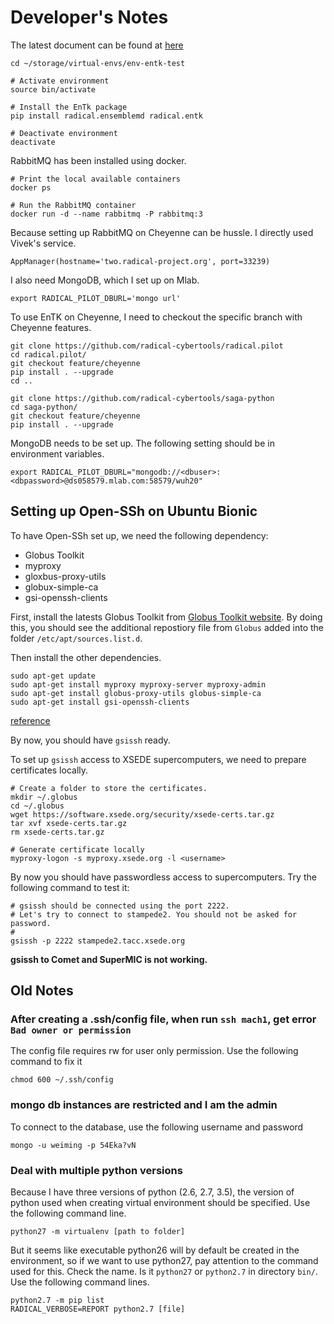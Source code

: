 # Developer's Notes

The latest document can be found at [here](https://radicalentk.readthedocs.io/en/latest/)

```
cd ~/storage/virtual-envs/env-entk-test

# Activate environment
source bin/activate

# Install the EnTk package
pip install radical.ensemblemd radical.entk

# Deactivate environment
deactivate
```

RabbitMQ has been installed using docker.

```
# Print the local available containers
docker ps

# Run the RabbitMQ container
docker run -d --name rabbitmq -P rabbitmq:3
```

Because setting up RabbitMQ on Cheyenne can be hussle. I directly used Vivek's service.

```
AppManager(hostname='two.radical-project.org', port=33239)
```

I also need MongoDB, which I set up on Mlab.

```
export RADICAL_PILOT_DBURL='mongo url'
```


To use EnTK on Cheyenne, I need to checkout the specific branch with Cheyenne features.

```
git clone https://github.com/radical-cybertools/radical.pilot
cd radical.pilot/
git checkout feature/cheyenne
pip install . --upgrade
cd ..

git clone https://github.com/radical-cybertools/saga-python
cd saga-python/
git checkout feature/cheyenne
pip install . --upgrade
```

MongoDB needs to be set up. The following setting should be in environment variables.

```
export RADICAL_PILOT_DBURL="mongodb://<dbuser>:<dbpassword>@ds058579.mlab.com:58579/wuh20"
```

## Setting up Open-SSh on Ubuntu Bionic

To have Open-SSh set up, we need the following dependency:

- Globus Toolkit
- myproxy
- gloxbus-proxy-utils
- globux-simple-ca
- gsi-openssh-clients

First, install the latests Globus Toolkit from [Globus Toolkit website](http://toolkit.globus.org/toolkit/downloads/latest-stable/). By doing this, you should see the additional repostiory file from `Globus` added into the folder `/etc/apt/sources.list.d`.

Then install the other dependencies.

```
sudo apt-get update
sudo apt-get install myproxy myproxy-server myproxy-admin
sudo apt-get install globus-proxy-utils globus-simple-ca
sudo apt-get install gsi-openssh-clients
```

[reference](https://github.com/vivek-bala/docs/blob/master/misc/gsissh_setup_stampede_ubuntu_xenial.sh)

By now, you should have `gsissh` ready.

To set up `gsissh` access to XSEDE supercomputers, we need to prepare certificates locally.

```
# Create a folder to store the certificates.
mkdir ~/.globus
cd ~/.globus
wget https://software.xsede.org/security/xsede-certs.tar.gz
tar xvf xsede-certs.tar.gz
rm xsede-certs.tar.gz

# Generate certificate locally
myproxy-logon -s myproxy.xsede.org -l <username>
```

By now you should have passwordless access to supercomputers. Try the following command to test it:

```
# gsissh should be connected using the port 2222.
# Let's try to connect to stampede2. You should not be asked for password.
#
gsissh -p 2222 stampede2.tacc.xsede.org
```

**gsissh to Comet and SuperMIC is not working.**


## Old Notes

### After creating a .ssh/config file, when run `ssh mach1`, get error `Bad owner or permission`

The config file requires rw for user only permission. Use the following command to fix it


`chmod 600 ~/.ssh/config`


### mongo db instances are restricted and I am the admin

To connect to the database, use the following username and password

`mongo -u weiming -p 54Eka?vN`


### Deal with multiple python versions

Because I have three versions of python (2.6, 2.7, 3.5), the version of python used when creating virtual environment should be specified. Use the following command line.

`python27 -m virtualenv [path to folder]`

But it seems like executable python26 will by default be created in the environment, so if we want to use python27, pay attention to the command used for this. Check the name. Is it `python27` or `python2.7` in directory `bin/`. Use the following command lines.

```
python2.7 -m pip list
RADICAL_VERBOSE=REPORT python2.7 [file]
```
